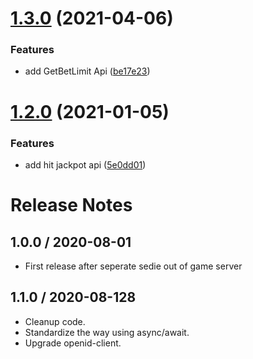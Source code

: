 # [1.3.0](https://git3.nexdev.net/sc-packages/sc-api-client/compare/v1.2.0...v1.3.0) (2021-04-06)


### Features

* add GetBetLimit Api ([be17e23](https://git3.nexdev.net/sc-packages/sc-api-client/commit/be17e23fb87d1fa4c162b91ae97da9f1fcfcd3bb))

# [1.2.0](https://git3.nexdev.net/sc-packages/sc-api-client/compare/v1.1.0...v1.2.0) (2021-01-05)


### Features

* add hit jackpot api ([5e0dd01](https://git3.nexdev.net/sc-packages/sc-api-client/commit/5e0dd01c4af673316043befd64b3cf4882a08dfb))

# Release Notes

## 1.0.0 / 2020-08-01

- First release after seperate sedie out of game server

## 1.1.0 / 2020-08-128

- Cleanup code.
- Standardize the way using async/await.
- Upgrade openid-client.
